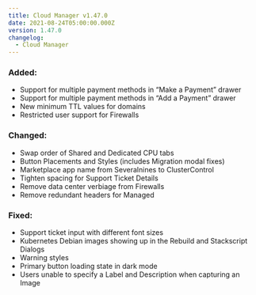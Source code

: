 ```yaml
---
title: Cloud Manager v1.47.0
date: 2021-08-24T05:00:00.000Z
version: 1.47.0
changelog:
  - Cloud Manager
---
```


### Added:
- Support for multiple payment methods in “Make a Payment” drawer
- Support for multiple payment methods in “Add a Payment” drawer
- New minimum TTL values for domains
- Restricted user support for Firewalls

### Changed:
- Swap order of Shared and Dedicated CPU tabs
- Button Placements and Styles (includes Migration modal fixes)
- Marketplace app name from Severalnines to ClusterControl
- Tighten spacing for Support Ticket Details
- Remove data center verbiage from Firewalls
- Remove redundant headers for Managed

### Fixed:
- Support ticket input with different font sizes
- Kubernetes Debian images showing up in the Rebuild and Stackscript Dialogs
- Warning styles
- Primary button loading state in dark mode
- Users unable to specify a Label and Description when capturing an Image